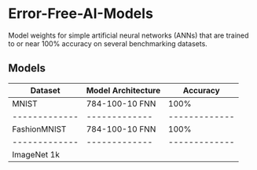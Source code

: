 # Error-Free-AI-Models
Model weights for simple artificial neural networks (ANNs) that are trained to or near 100% accuracy on several benchmarking datasets. 

## Models
| Dataset  | Model Architecture | Accuracy |
| ------------- | ------------- | ------------- |
| MNIST  | 784-100-10 FNN  | 100% |
| ------------- | ------------- | ------------- |
| FashionMNIST  | 784-100-10 FNN  | 100% |
| ------------- | ------------- | ------------- |
| ImageNet 1k |  |  |
